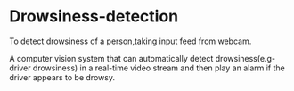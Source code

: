 # Drowsiness-detection
To detect drowsiness of a person,taking input feed from webcam.

A computer vision system that can automatically detect drowsiness(e.g-driver drowsiness) in a real-time video stream and then play an alarm if the driver appears to be drowsy.


